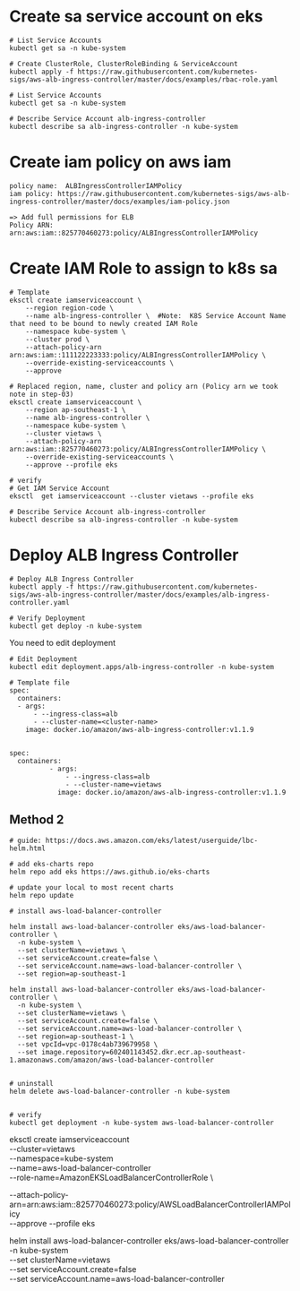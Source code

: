 # Create sa service account on eks

```
# List Service Accounts
kubectl get sa -n kube-system

# Create ClusterRole, ClusterRoleBinding & ServiceAccount
kubectl apply -f https://raw.githubusercontent.com/kubernetes-sigs/aws-alb-ingress-controller/master/docs/examples/rbac-role.yaml

# List Service Accounts
kubectl get sa -n kube-system

# Describe Service Account alb-ingress-controller
kubectl describe sa alb-ingress-controller -n kube-system
```

# Create iam policy on aws iam

```
policy name:  ALBIngressControllerIAMPolicy
iam policy: https://raw.githubusercontent.com/kubernetes-sigs/aws-alb-ingress-controller/master/docs/examples/iam-policy.json

=> Add full permissions for ELB
Policy ARN: arn:aws:iam::825770460273:policy/ALBIngressControllerIAMPolicy
```

# Create IAM Role to assign to k8s sa

```
# Template
eksctl create iamserviceaccount \
    --region region-code \
    --name alb-ingress-controller \  #Note:  K8S Service Account Name that need to be bound to newly created IAM Role
    --namespace kube-system \
    --cluster prod \
    --attach-policy-arn arn:aws:iam::111122223333:policy/ALBIngressControllerIAMPolicy \
    --override-existing-serviceaccounts \
    --approve

# Replaced region, name, cluster and policy arn (Policy arn we took note in step-03)
eksctl create iamserviceaccount \
    --region ap-southeast-1 \
    --name alb-ingress-controller \
    --namespace kube-system \
    --cluster vietaws \
    --attach-policy-arn arn:aws:iam::825770460273:policy/ALBIngressControllerIAMPolicy \
    --override-existing-serviceaccounts \
    --approve --profile eks

# verify
# Get IAM Service Account
eksctl  get iamserviceaccount --cluster vietaws --profile eks

# Describe Service Account alb-ingress-controller
kubectl describe sa alb-ingress-controller -n kube-system
```

# Deploy ALB Ingress Controller

```
# Deploy ALB Ingress Controller
kubectl apply -f https://raw.githubusercontent.com/kubernetes-sigs/aws-alb-ingress-controller/master/docs/examples/alb-ingress-controller.yaml

# Verify Deployment
kubectl get deploy -n kube-system

```

You need to edit deployment

```
# Edit Deployment
kubectl edit deployment.apps/alb-ingress-controller -n kube-system

# Template file
spec:
  containers:
  - args:
      - --ingress-class=alb
      - --cluster-name=<cluster-name>
    image: docker.io/amazon/aws-alb-ingress-controller:v1.1.9


spec:
  containers:
          - args:
              - --ingress-class=alb
              - --cluster-name=vietaws
            image: docker.io/amazon/aws-alb-ingress-controller:v1.1.9
```

## Method 2

```
# guide: https://docs.aws.amazon.com/eks/latest/userguide/lbc-helm.html

# add eks-charts repo
helm repo add eks https://aws.github.io/eks-charts

# update your local to most recent charts
helm repo update

# install aws-load-balancer-controller

helm install aws-load-balancer-controller eks/aws-load-balancer-controller \
  -n kube-system \
  --set clusterName=vietaws \
  --set serviceAccount.create=false \
  --set serviceAccount.name=aws-load-balancer-controller \
  --set region=ap-southeast-1

helm install aws-load-balancer-controller eks/aws-load-balancer-controller \
  -n kube-system \
  --set clusterName=vietaws \
  --set serviceAccount.create=false \
  --set serviceAccount.name=aws-load-balancer-controller \
  --set region=ap-southeast-1 \
  --set vpcId=vpc-0178c4ab739679958 \
  --set image.repository=602401143452.dkr.ecr.ap-southeast-1.amazonaws.com/amazon/aws-load-balancer-controller


# uninstall
helm delete aws-load-balancer-controller -n kube-system


# verify
kubectl get deployment -n kube-system aws-load-balancer-controller

```

eksctl create iamserviceaccount \
 --cluster=vietaws \
 --namespace=kube-system \
 --name=aws-load-balancer-controller \
 --role-name=AmazonEKSLoadBalancerControllerRole \

--attach-policy-arn=arn:aws:iam::825770460273:policy/AWSLoadBalancerControllerIAMPolicy
\
 --approve --profile eks

helm install aws-load-balancer-controller eks/aws-load-balancer-controller \
 -n kube-system \
 --set clusterName=vietaws \
 --set serviceAccount.create=false \
 --set serviceAccount.name=aws-load-balancer-controller
